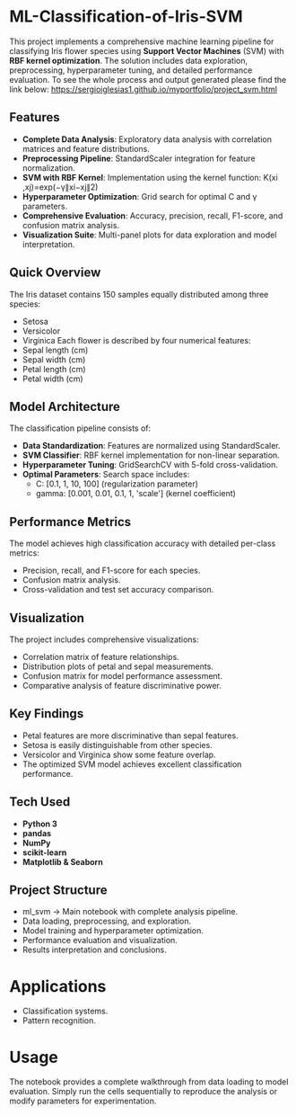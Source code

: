 # ML-Classification-of-Iris-SVM

This project implements a comprehensive machine learning pipeline for classifying Iris flower species using **Support Vector Machines** (SVM) with **RBF kernel optimization**. The solution includes data exploration, preprocessing, hyperparameter tuning, and detailed performance evaluation. To see the whole process and output generated please find the link below:
https://sergioiglesias1.github.io/myportfolio/project_svm.html

## Features
- **Complete Data Analysis**: Exploratory data analysis with correlation matrices and feature distributions.
- **Preprocessing Pipeline**: StandardScaler integration for feature normalization.
- **SVM with RBF Kernel**: Implementation using the kernel function: K(xi ,xj)=exp(−γ∥xi−xj​∥2)
- **Hyperparameter Optimization**: Grid search for optimal C and γ parameters.
- **Comprehensive Evaluation**: Accuracy, precision, recall, F1-score, and confusion matrix analysis.
- **Visualization Suite**: Multi-panel plots for data exploration and model interpretation.

## Quick Overview
The Iris dataset contains 150 samples equally distributed among three species:
- Setosa
- Versicolor
- Virginica
Each flower is described by four numerical features:
- Sepal length (cm)
- Sepal width (cm)
- Petal length (cm)
- Petal width (cm)

## Model Architecture
The classification pipeline consists of:
- **Data Standardization**: Features are normalized using StandardScaler.
- **SVM Classifier**: RBF kernel implementation for non-linear separation.
- **Hyperparameter Tuning**: GridSearchCV with 5-fold cross-validation.
- **Optimal Parameters**: Search space includes:
	- C: [0.1, 1, 10, 100] (regularization parameter)
	-	gamma: [0.001, 0.01, 0.1, 1, 'scale'] (kernel coefficient)

## Performance Metrics
The model achieves high classification accuracy with detailed per-class metrics:
- Precision, recall, and F1-score for each species.
- Confusion matrix analysis.
- Cross-validation and test set accuracy comparison.

## Visualization
The project includes comprehensive visualizations:
- Correlation matrix of feature relationships.
- Distribution plots of petal and sepal measurements.
- Confusion matrix for model performance assessment.
- Comparative analysis of feature discriminative power.

## Key Findings
- Petal features are more discriminative than sepal features.
- Setosa is easily distinguishable from other species.
- Versicolor and Virginica show some feature overlap.
- The optimized SVM model achieves excellent classification performance.

## Tech Used
- **Python 3**
- **pandas**
- **NumPy**
- **scikit-learn**
- **Matplotlib & Seaborn**

## Project Structure
- ml_svm → Main notebook with complete analysis pipeline.
- Data loading, preprocessing, and exploration.
- Model training and hyperparameter optimization.
- Performance evaluation and visualization.
- Results interpretation and conclusions.

# Applications
- Classification systems.
- Pattern recognition.

# Usage
The notebook provides a complete walkthrough from data loading to model evaluation. Simply run the cells sequentially to reproduce the analysis or modify parameters for experimentation.
